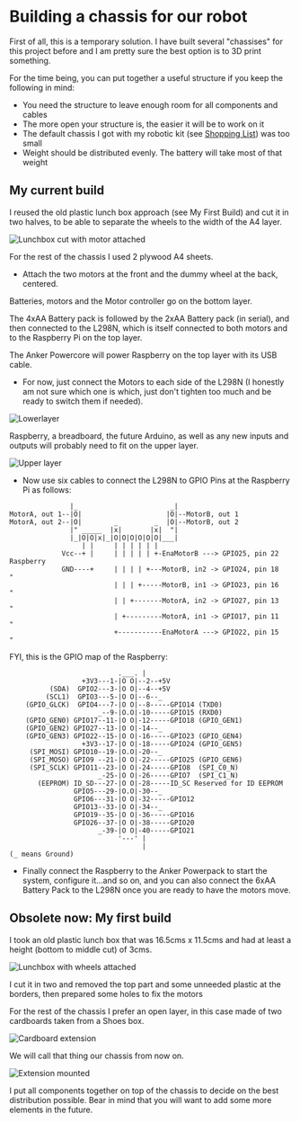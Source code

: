 # Building a chassis for our robot

First of all, this is a temporary solution. I have built several "chassises" for this project before and I am pretty sure the best option is to 3D print something.

For the time being, you can put together a useful structure if you keep the following in mind:

- You need the structure to leave enough room for all components and cables
- The more open your structure is, the easier it will be to work on it
- The default chassis I got with my robotic kit (see [Shopping List](./000_ShoppingList.md)) was too small
- Weight should be distributed evenly. The battery will take most of that weight

## My current build

I reused the old plastic lunch box approach (see My First Build) and cut it in two halves, to be able to separate the wheels to the width of the A4 layer.

![Lunchbox cut with motor attached](../img/chassis_lunchbox_cut.jpg)

For the rest of the chassis I used 2 plywood A4 sheets. 

- Attach the two motors at the front and the dummy wheel at the back, centered.

Batteries, motors and the Motor controller go on the bottom layer.

The 4xAA Battery pack is followed by the 2xAA Battery pack (in serial), and then connected to the L298N, which is itself connected to both motors and to the Raspberry Pi on the top layer.

The Anker Powercore will power Raspberry on the top layer with its USB cable.

- For now, just connect the Motors to each side of the L298N (I honestly am not sure which one is which, just don't tighten too much and be ready to switch them if needed).

![Lowerlayer](../img/chassisply_layer_bottom.jpg)

Raspberry, a breadboard, the future Arduino, as well as any new inputs and outputs will probably need to fit on the upper layer.

![Upper layer](../img/chassisply_layer_top.jpg)

- Now use six cables to connect the L298N to GPIO Pins at the Raspberry Pi as follows:

```
               |_                       _|
MotorA, out 1--|O|                     |O|--MotorB, out 1
MotorA, out 2--|O|        _         _  |O|--MotorB, out 2
               |" _____  |x|       |x|  "|
               |_|O|O|x|_|O|O|O|O|O|O|___|
                  | |     | | | | | |
             Vcc--+ |     | | | | | +-EnaMotorB ---> GPIO25, pin 22 Raspberry
             GND----+     | | | | +---MotorB, in2 -> GPIO24, pin 18    " 
                          | | | +-----MotorB, in1 -> GPIO23, pin 16    " 
                          | | +-------MotorA, in2 -> GPIO27, pin 13    "
                          | +---------MotorA, in1 -> GPIO17, pin 11    "
                          +-----------EnaMotorA ---> GPIO22, pin 15    "

 ```
FYI, this is the GPIO map of the Raspberry:

```               _______________ 
                           .___. |            
                  +3V3---1-|O O|--2--+5V
          (SDA)  GPIO2---3-|O O|--4--+5V
         (SCL1)  GPIO3---5-|O O|--6--_
    (GPIO_GLCK)  GPIO4---7-|O O|--8-----GPIO14 (TXD0)
                      _--9-|O.O|-10-----GPIO15 (RXD0)
    (GPIO_GEN0) GPIO17--11-|O O|-12-----GPIO18 (GPIO_GEN1)
    (GPIO_GEN2) GPIO27--13-|O O|-14--_
    (GPIO_GEN3) GPIO22--15-|O O|-16-----GPIO23 (GPIO_GEN4)
                  +3V3--17-|O O|-18-----GPIO24 (GPIO_GEN5)
     (SPI_MOSI) GPIO10--19-|O.O|-20--_
     (SPI_MOSO) GPIO9 --21-|O O|-22-----GPIO25 (GPIO_GEN6)
     (SPI_SCLK) GPIO11--23-|O O|-24-----GPIO8  (SPI_C0_N)
                      _-25-|O O|-26-----GPIO7  (SPI_C1_N)
       (EEPROM) ID_SD---27-|O O|-28-----ID_SC Reserved for ID EEPROM
                GPIO5---29-|O.O|-30--_
                GPIO6---31-|O O|-32-----GPIO12
                GPIO13--33-|O O|-34--_
                GPIO19--35-|O O|-36-----GPIO16
                GPIO26--37-|O O|-38-----GPIO20
                      _-39-|O O|-40-----GPIO21
                           '---' |
                                 |
(_ means Ground)
```

- Finally connect the Raspberry to the Anker Powerpack to start the system, configure it...and so on, and you can also connect the 6xAA Battery Pack to the L298N once you are ready to have the motors move.
 
 
## Obsolete now: My first build

I took an old plastic lunch box that was 16.5cms x 11.5cms and had at least a height (bottom to middle cut) of 3cms.

![Lunchbox with wheels attached](../img/chassis_lunchbox_1.jpg)

I cut it in two and removed the top part and some unneeded plastic at the borders, then prepared some holes to fix the motors

For the rest of the chassis I prefer an open layer, in this case made of two cardboards taken from a Shoes box.

![Cardboard extension](../img/chassis_cardboard.jpg)

We will call that thing our chassis from now on.

![Extension mounted](../img/chassis_cardboard_mounted.jpg)

I put all components together on top of the chassis to decide on the best distribution possible. Bear in mind that you will want to add some more elements in the future.
